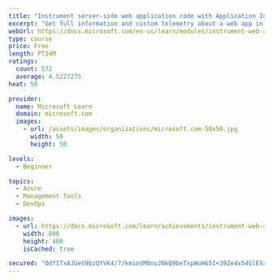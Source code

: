 ```yaml
---
title: "Instrument server-side web application code with Application Insights"
excerpt: "Get full information and custom telemetry about a web app in Application Insights by installing the Application Insights SDK."
webUrl: https://docs.microsoft.com/en-us/learn/modules/instrument-web-app-code-with-application-insights/
type: course
price: Free
length: PT34M
ratings:
  count: 572
  average: 4.5227275
heat: 50

provider:
  name: Microsoft Learn
  domain: microsoft.com
  images:
    - url: /assets/images/organizations/microsoft.com-50x50.jpg
      width: 50
      height: 50

levels:
  - Beginner

topics:
  - Azure
  - Management Tools
  - DevOps

images:
  - url: https://docs.microsoft.com/learn/achievements/instrument-web-app-code-with-application-insights-social.png
    width: 800
    height: 400
    isCached: true

secured: "OdfITxAJGeS9bzQYVK4/7/kmioVM0nuJNkQ9beTxpWuH65I+39Ze4x54GlESxDthjnCjaU6yExEH0sMXssZhIGy6SgVGjkka7P1/hjO+56uGt3PvSTw4nuP/9wrFDfpAmOiJjWPvjT9jLrOs8kGD/PZOrDshjpExa4/2Ns1723MppVgZA3ahLHlXvpz9xBFSPSRNKpeVADJACTUBRH+5VV0Aoi84zhH9wlA23JCJb8U0kyqO/OgisuBd0c/8T5qRzfxRRtVpKpCGq6xmo1HIjrsbQsk9BB4JwkJHiYmG+aVmYNvh7jETvJDwNyijd+xuQJjhNJrFdQqYH+ZDrYNDl/7W33r2mHtQFIxUHWC6l/8DkBHIucHDDwhKEKI3NWFsSLPC/iOGSzeW7zDKXsefgmT9mo81/G3q2dfXOqQlFIw=;AQ5h6052eswPTr0B0knu5g=="
---
```



